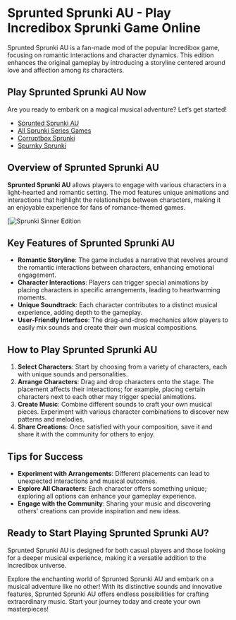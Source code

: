 # Sprunted Sprunki AU - Play Incredibox Sprunki Game Online

Sprunted Sprunki AU is a fan-made mod of the popular Incredibox game, focusing on romantic interactions and character dynamics. This edition enhances the original gameplay by introducing a storyline centered around love and affection among its characters.

## Play Sprunted Sprunki AU Now

Are you ready to embark on a magical musical adventure? Let’s get started!

- [Sprunted Sprunki AU](https://spruted.com)
- [All Sprunki Series Games](https://playsprunkigame.com)
- [Corruptbox Sprunki](https://corruptbox.live)
- [Spurnky Sprunki](https://sprunkygame.org)

## Overview of Sprunted Sprunki AU

**Sprunted Sprunki AU** allows players to engage with various characters in a light-hearted and romantic setting. The mod features unique animations and interactions that highlight the relationships between characters, making it an enjoyable experience for fans of romance-themed games.

[![Sprunki Sinner Edition](https://spruted.com/_next/image?url=%2Fimages%2Fgames%2Fspruted-sprunki-au-incredibox%2Fcover.png&w=1920&q=75)

## Key Features of Sprunted Sprunki AU

- **Romantic Storyline**: The game includes a narrative that revolves around the romantic interactions between characters, enhancing emotional engagement.
- **Character Interactions**: Players can trigger special animations by placing characters in specific arrangements, leading to heartwarming moments.
- **Unique Soundtrack**: Each character contributes to a distinct musical experience, adding depth to the gameplay.
- **User-Friendly Interface**: The drag-and-drop mechanics allow players to easily mix sounds and create their own musical compositions.

## How to Play Sprunted Sprunki AU

1. **Select Characters**: Start by choosing from a variety of characters, each with unique sounds and personalities.
2. **Arrange Characters**: Drag and drop characters onto the stage. The placement affects their interactions; for example, placing certain characters next to each other may trigger special animations.
3. **Create Music**: Combine different sounds to craft your own musical pieces. Experiment with various character combinations to discover new patterns and melodies.
4. **Share Creations**: Once satisfied with your composition, save it and share it with the community for others to enjoy.

## Tips for Success

- **Experiment with Arrangements**: Different placements can lead to unexpected interactions and musical outcomes.
- **Explore All Characters**: Each character offers something unique; exploring all options can enhance your gameplay experience.
- **Engage with the Community**: Sharing your music and discovering others' creations can provide inspiration and new ideas.

## Ready to Start Playing Sprunted Sprunki AU?

Sprunted Sprunki AU is designed for both casual players and those looking for a deeper musical experience, making it a versatile addition to the Incredibox universe.

Explore the enchanting world of Sprunted Sprunki AU and embark on a musical adventure like no other! With its distinctive sounds and innovative features, Sprunted Sprunki AU offers endless possibilities for crafting extraordinary music. Start your journey today and create your own masterpieces!
